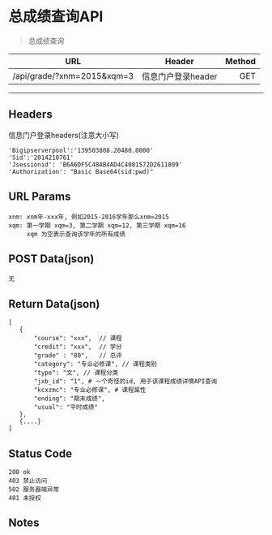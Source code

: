 # 总成绩查询API

> 总成绩查询

| URL |  Header | Method |
| ------------- |:-------------:| -----:|
| /api/grade/?xnm=2015&xqm=3 | 信息门户登录header | GET |

<hr/>

## Headers
信息门户登录headers(注意大小写)

    'Bigipserverpool':'139503808.20480.0000'
    'Sid':'2014210761'
    'Jsessionid': 'B6A6DF5C48AB4AD4C4001572D2611809'
    'Authorization': "Basic Base64(sid:pwd)"
    
## URL Params

    xnm: xnm年-xxx年, 例如2015-2016学年那么xnm=2015
    xqm: 第一学期 xqm=3, 第二学期 xqm=12, 第三学期 xqm=16
         xqm 为空表示查询该学年的所有成绩

## POST Data(json)

    无

## Return Data(json)

    [
       {
           "course": "xxx",  // 课程
           "credit": "xxx",  // 学分
           "grade" : "80",   // 总评
           "category": "专业必修课", // 课程类别
           "type": "文", // 课程分类
           "jxb_id": "1", # 一个奇怪的id, 用于该课程成绩详情API查询
           "kcxzmc": "专业必修课", # 课程属性
           "ending": "期末成绩",
           "usual": "平时成绩"
       },
       {....}
    ]

## Status Code

    200 ok
    403 禁止访问
    502 服务器端异常
    401 未授权

## Notes
